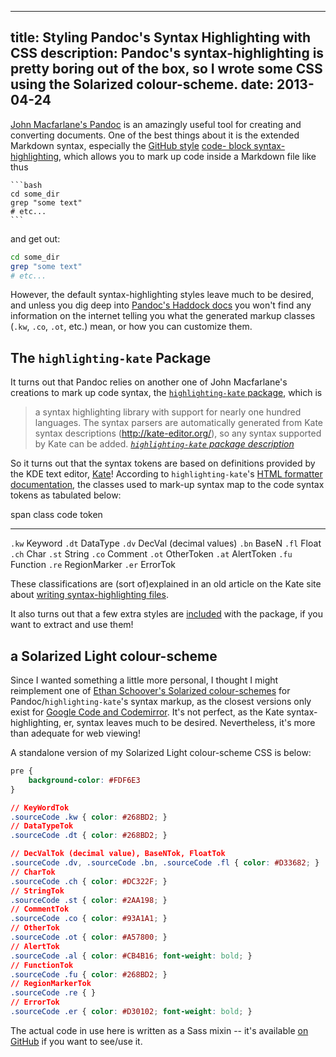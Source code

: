 -----
title: Styling Pandoc's Syntax Highlighting with CSS
description: Pandoc's syntax-highlighting is pretty boring out of the box, so I wrote some CSS using the Solarized colour-scheme.
date: 2013-04-24
-----

[John Macfarlane's Pandoc][pandoc] is an amazingly useful tool for
creating and converting documents. One of the best things about it is the
extended Markdown syntax, especially the [GitHub style][gh-syntax]
[code- block syntax-highlighting][code-blocks], which allows you to mark
up code inside a Markdown file like thus

    ```bash
    cd some_dir
    grep "some text"
    # etc...
    ```

and get out:

```bash
cd some_dir
grep "some text"
# etc...
```

However, the default syntax-highlighting styles leave much to be desired,
and unless you dig deep into [Pandoc's Haddock docs][pandoc-docs] you
won't find any information on the internet telling you what the generated
markup classes (`.kw`, `.co`, `.ot`, etc.) mean, or how you can customize them.


The `highlighting-kate` Package
-------------------------------

It turns out that Pandoc relies on another one of John Macfarlane's
creations to mark up code syntax, the [`highlighting-kate` package][hk],
which is

> a syntax highlighting library with support for nearly one hundred
> languages. The syntax parsers are automatically generated from Kate
> syntax descriptions (http://kate-editor.org/), so any syntax supported
> by Kate can be added. <cite>[`highlighting-kate` package description][hk]</cite>

So it turns out that the syntax tokens are based on definitions provided
by the KDE text editor, [Kate][]! According to `highlighting-kate`'s
[HTML formatter documentation][hk-html], the classes used to mark-up
syntax map to the code syntax tokens as tabulated below:

span class          code token
---------------     -----------------------
`.kw`               Keyword
`.dt`               DataType
`.dv`               DecVal (decimal values)
`.bn`               BaseN
`.fl`               Float
`.ch`               Char
`.st`               String
`.co`               Comment
`.ot`               OtherToken
`.at`               AlertToken
`.fu`               Function
`.re`               RegionMarker
`.er`               ErrorTok

These classifications are (sort of)explained in an old article on the
Kate site about [writing syntax-highlighting files][kate-syntax].

It also turns out that a few extra styles are [included][hk-styles] with
the package, if you want to extract and use them!


a Solarized Light colour-scheme
-------------------------------

Since I wanted something a little more personal, I thought I might
reimplement one of [Ethan Schoover's Solarized colour-schemes][solarized]
for Pandoc/`highlighting-kate`'s syntax markup, as the closest versions
only exist for [Google Code and Codemirror][css-solarized]. It's not
perfect, as the Kate syntax-highlighting, er, syntax leaves much to be
desired. Nevertheless, it's more than adequate for web viewing!

A standalone version of my Solarized Light colour-scheme CSS is below:

```css
pre {
    background-color: #FDF6E3
}

// KeyWordTok
.sourceCode .kw { color: #268BD2; }
// DataTypeTok
.sourceCode .dt { color: #268BD2; }

// DecValTok (decimal value), BaseNTok, FloatTok
.sourceCode .dv, .sourceCode .bn, .sourceCode .fl { color: #D33682; }
// CharTok
.sourceCode .ch { color: #DC322F; }
// StringTok
.sourceCode .st { color: #2AA198; }
// CommentTok
.sourceCode .co { color: #93A1A1; }
// OtherTok
.sourceCode .ot { color: #A57800; }
// AlertTok
.sourceCode .al { color: #CB4B16; font-weight: bold; }
// FunctionTok
.sourceCode .fu { color: #268BD2; }
// RegionMarkerTok
.sourceCode .re { }
// ErrorTok
.sourceCode .er { color: #D30102; font-weight: bold; }
```

The actual code in use here is written as a Sass mixin -- it's available
[on GitHub][sass-mixin] if you want to see/use it.



<!-- links -->

[pandoc]: http://www.johnmacfarlane.net/pandoc/index.html
[code-blocks]: http://www.johnmacfarlane.net/pandoc/README.html#fenced-code-blocks
[gh-syntax]: https://help.github.com/articles/github-flavored-markdown#syntax-highlighting
[hk]: http://hackage.haskell.org/package/highlighting-kate
[pandoc-docs]: http://hackage.haskell.org/package/pandoc
[Kate]: http://kate-editor.org/
[hk-html]: http://hackage.haskell.org/packages/archive/highlighting-kate/0.5.3.8/doc/html/Text-Highlighting-Kate-Format-HTML.html
[hk-styles]: http://hackage.haskell.org/packages/archive/highlighting-kate/0.5.3.8/doc/html/Text-Highlighting-Kate-Styles.html
[kate-syntax]: http://kate-editor.org/2005/03/24/writing-a-syntax-highlighting-file/
[solarized]: http://ethanschoonover.com/solarized
[css-solarized]: http://css-tricks.com/snippets/css/solarized-theme-for-codemirror-and-prettify/
[sass-mixin]: https://github.com/jeffbr13/benjeffrey.com/blob/master/scss/_syntax-highlighting-solarized-light.scss
